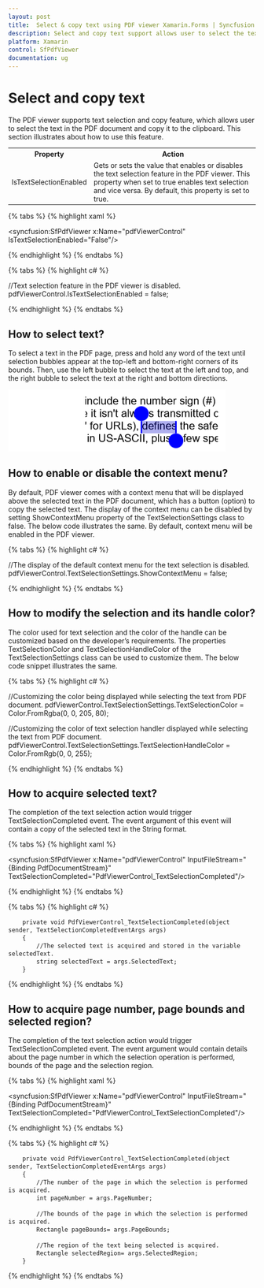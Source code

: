 ```yaml
---
layout: post
title:  Select & copy text using PDF viewer Xamarin.Forms | Syncfusion
description: Select and copy text support allows user to select the text in the PDF document and copy it to the clipboard using PDF Viewer Xamarin.Forms.
platform: Xamarin
control: SfPdfViewer
documentation: ug
---
```


# Select and copy text

The PDF viewer supports text selection and copy feature, which allows user to select the text in the PDF document and copy it to the clipboard. This section illustrates about how to use this feature.

<table>

<tr>
<th>Property</th>
<th>Action</th>
</tr>

<tr>
<td>IsTextSelectionEnabled</td>
<td>Gets or sets the value that enables or disables the text selection feature in the PDF viewer. This property when set to true enables text selection and vice versa. By default, this property is set to true.</td>
</tr>

</table>

{% tabs %}
{% highlight xaml %}

<syncfusion:SfPdfViewer x:Name="pdfViewerControl" IsTextSelectionEnabled="False"/>

{% endhighlight %}
{% endtabs %}

{% tabs %}
{% highlight c# %}

//Text selection feature in the PDF viewer is disabled.
pdfViewerControl.IsTextSelectionEnabled = false;

{% endhighlight %}
{% endtabs %}

## How to select text?

To select a text in the PDF page, press and hold any word of the text until selection bubbles appear at the top-left and bottom-right corners of its bounds. Then, use the left bubble to select the text at the left and top, and the right bubble to select the text at the right and bottom directions. 

![Text selection](pdfviewer_images/textselection.png)

## How to enable or disable the context menu?

By default, PDF viewer comes with a context menu that will be displayed above the selected text in the PDF document, which has a button (option) to copy the selected text. The display of the context menu can be disabled by setting ShowContextMenu property of the TextSelectionSettings class to false. The below code illustrates the same. By default, context menu will be enabled in the PDF viewer. 

{% tabs %}
{% highlight c# %}

//The display of the default context menu for the text selection is disabled.
pdfViewerControl.TextSelectionSettings.ShowContextMenu = false;

{% endhighlight %}
{% endtabs %}

## How to modify the selection and its handle color?

The color used for text selection and the color of the handle can be customized based on the developer’s requirements. The properties TextSelectionColor and TextSelectionHandleColor of the TextSelectionSettings class can be used to customize them. The below code snippet illustrates the same.

{% tabs %}
{% highlight c# %}

//Customizing the color being displayed while selecting the text from PDF document.
pdfViewerControl.TextSelectionSettings.TextSelectionColor = Color.FromRgba(0, 0, 205, 80);

//Customizing the color of text selection handler displayed while selecting the text from PDF document.
pdfViewerControl.TextSelectionSettings.TextSelectionHandleColor = Color.FromRgb(0, 0, 255);

{% endhighlight %}
{% endtabs %}

## How to acquire selected text?

The completion of the text selection action would trigger TextSelectionCompleted event.  The event argument of this event will contain a copy of the selected text in the String format. 

{% tabs %}
{% highlight xaml %}

<syncfusion:SfPdfViewer x:Name="pdfViewerControl" InputFileStream="{Binding PdfDocumentStream}" TextSelectionCompleted="PdfViewerControl_TextSelectionCompleted"/>

{% endhighlight %}
{% endtabs %}

{% tabs %}
{% highlight c# %}

        private void PdfViewerControl_TextSelectionCompleted(object sender, TextSelectionCompletedEventArgs args)
        {
			//The selected text is acquired and stored in the variable selectedText.
            string selectedText = args.SelectedText;
        }

{% endhighlight %}
{% endtabs %}

## How to acquire page number, page bounds and selected region?

The completion of the text selection action would trigger TextSelectionCompleted event.  The event argument would contain details about the page number in which the selection operation is performed, bounds of the page and the selection region. 

{% tabs %}
{% highlight xaml %}

<syncfusion:SfPdfViewer x:Name="pdfViewerControl" InputFileStream="{Binding PdfDocumentStream}" TextSelectionCompleted="PdfViewerControl_TextSelectionCompleted"/>

{% endhighlight %}
{% endtabs %}

{% tabs %}
{% highlight c# %}

        private void PdfViewerControl_TextSelectionCompleted(object sender, TextSelectionCompletedEventArgs args)
        {
			//The number of the page in which the selection is performed is acquired.
            int pageNumber = args.PageNumber;
			
			//The bounds of the page in which the selection is performed is acquired.
            Rectangle pageBounds= args.PageBounds;
			
			//The region of the text being selected is acquired.
            Rectangle selectedRegion= args.SelectedRegion;
        }

{% endhighlight %}
{% endtabs %}